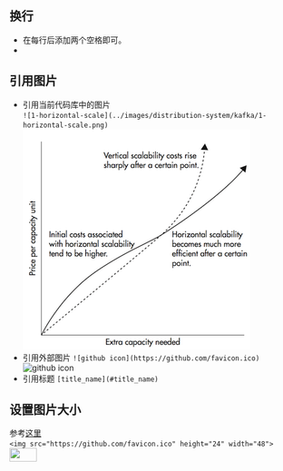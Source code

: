 ## 换行

* 在每行后添加两个空格即可。
* 

## 引用图片
* 引用当前代码库中的图片  
  `![1-horizontal-scale](../images/distribution-system/kafka/1-horizontal-scale.png)`  
  ![1-horizontal-scale](../images/distribution-system/kafka/1-horizontal-scale.png)
* 引用外部图片
  `![github icon](https://github.com/favicon.ico)`  
  ![github icon](https://github.com/favicon.ico)
* 引用标题
`[title_name](#title_name)`

## 设置图片大小
参考[这里](https://github.com/jgm/pandoc/issues/2554)  
`<img src="https://github.com/favicon.ico" height="24" width="48">`  
<img src="https://github.com/favicon.ico" height="24" width="48">


